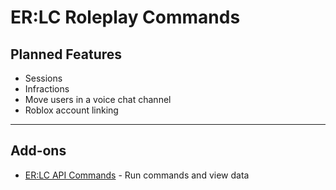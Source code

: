 # ER:LC Roleplay Commands

## Planned Features

* Sessions
* Infractions
* Move users in a voice chat channel
* Roblox account linking

***

## Add-ons
* [ER:LC API Commands](../dev/erlc-api-commands/) - Run commands and view data
